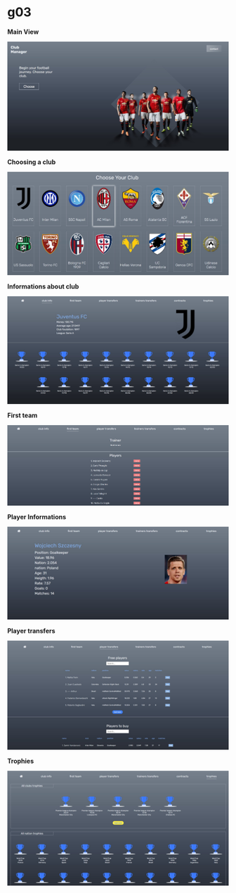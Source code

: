 # g03
**Main View**

![main](/main.jpg)

**Choosing a club**

![clubs](/clubs.jpg)

**Informations about club**

![clubInfo](/clubInfo.jpg)

**First team**

![firstteam](/firstteam.jpg)

**Player Informations**

![player](/player.jpg)

**Player transfers**

![playerTransfers](/playerTransfers.jpg)

**Trophies**

![trophies](/trophies.jpg)
